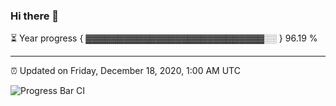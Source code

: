 ### Hi there 👋

⏳ Year progress { ▓▓▓▓▓▓▓▓▓▓▓▓▓▓▓▓▓▓▓▓▓▓▓▓▓▓▓▓░░ } 96.19 %

---

⏰ Updated on Friday, December 18, 2020, 1:00 AM UTC

![Progress Bar CI](https://github.com/arthurbuhl/arthurbuhl/workflows/Progress%20Bar%20CI/badge.svg)
